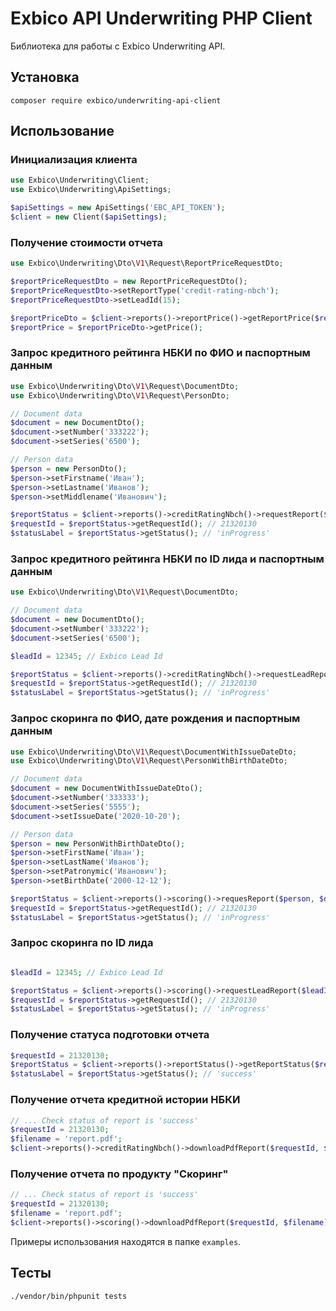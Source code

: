 # Exbico API Underwriting PHP Client

Библиотека для работы с Exbico Underwriting API.

## Установка
```
composer require exbico/underwriting-api-client
```

## Использование

### Инициализация клиента
```php
use Exbico\Underwriting\Client;
use Exbico\Underwriting\ApiSettings;

$apiSettings = new ApiSettings('EBC_API_TOKEN');
$client = new Client($apiSettings);
```

### Получение стоимости отчета
```php
use Exbico\Underwriting\Dto\V1\Request\ReportPriceRequestDto;

$reportPriceRequestDto = new ReportPriceRequestDto();
$reportPriceRequestDto->setReportType('credit-rating-nbch');
$reportPriceRequestDto->setLeadId(15);

$reportPriceDto = $client->reports()->reportPrice()->getReportPrice($reportPriceRequestDto);
$reportPrice = $reportPriceDto->getPrice();
```

### Запрос кредитного рейтинга НБКИ по ФИО и паспортным данным
```php
use Exbico\Underwriting\Dto\V1\Request\DocumentDto;
use Exbico\Underwriting\Dto\V1\Request\PersonDto;

// Document data
$document = new DocumentDto();
$document->setNumber('333222');
$document->setSeries('6500');

// Person data
$person = new PersonDto();
$person->setFirstname('Иван');
$person->setLastname('Иванов');
$person->setMiddlename('Иванович');

$reportStatus = $client->reports()->creditRatingNbch()->requestReport($person, $document);
$requestId = $reportStatus->getRequestId(); // 21320130
$statusLabel = $reportStatus->getStatus(); // 'inProgress'
```

### Запрос кредитного рейтинга НБКИ по ID лида и паспортным данным
```php
use Exbico\Underwriting\Dto\V1\Request\DocumentDto;

// Document data
$document = new DocumentDto();
$document->setNumber('333222');
$document->setSeries('6500');

$leadId = 12345; // Exbico Lead Id

$reportStatus = $client->reports()->creditRatingNbch()->requestLeadReport($leadId, $document);
$requestId = $reportStatus->getRequestId(); // 21320130
$statusLabel = $reportStatus->getStatus(); // 'inProgress'
```

### Запрос скоринга по ФИО, дате рождения и паспортным данным
```php
use Exbico\Underwriting\Dto\V1\Request\DocumentWithIssueDateDto;
use Exbico\Underwriting\Dto\V1\Request\PersonWithBirthDateDto;

// Document data
$document = new DocumentWithIssueDateDto();
$document->setNumber('333333');
$document->setSeries('5555');
$document->setIssueDate('2020-10-20');

// Person data
$person = new PersonWithBirthDateDto();
$person->setFirstName('Иван');
$person->setLastName('Иванов');
$person->setPatronymic('Иванович');
$person->setBirthDate('2000-12-12');

$reportStatus = $client->reports()->scoring()->requesReport($person, $document);
$requestId = $reportStatus->getRequestId(); // 21320130
$statusLabel = $reportStatus->getStatus(); // 'inProgress'
```

### Запрос скоринга по ID лида
```php

$leadId = 12345; // Exbico Lead Id

$reportStatus = $client->reports()->scoring()->requestLeadReport($leadId);
$requestId = $reportStatus->getRequestId(); // 21320130
$statusLabel = $reportStatus->getStatus(); // 'inProgress'
```

### Получение статуса подготовки отчета
```php
$requestId = 21320130;
$reportStatus = $client->reports()->reportStatus()->getReportStatus($requestId);
$statusLabel = $reportStatus->getStatus(); // 'success'
```

### Получение отчета кредитной истории НБКИ
```php
// ... Check status of report is 'success' 
$requestId = 21320130;
$filename = 'report.pdf';
$client->reports()->creditRatingNbch()->downloadPdfReport($requestId, $filename);
```

### Получение отчета по продукту "Скоринг"
```php
// ... Check status of report is 'success' 
$requestId = 21320130;
$filename = 'report.pdf';
$client->reports()->scoring()->downloadPdfReport($requestId, $filename);
```

Примеры использования находятся в папке `examples`.

## Тесты
```
./vendor/bin/phpunit tests
```